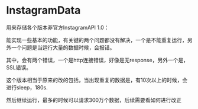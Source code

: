# InstagramData
用来存储各个版本非官方InstagramAPI
1.0：

能实现一些基本的功能，有关键的两个问题都没有解决，一个是不能重复运行，另外一个问题是当运行大量的数据时候，会报错。

其中，会有两个错误，一个是http连接错误，好像是无response，另外一个是，SSL错误。

这个版本相当于原来的改的包括，当出现重复的数据是，有10次以上的时候，会进行sleep，180s.

然后继续运行，最多的时候可以请求300万个数据，后续需要看如何进行改正
